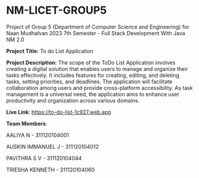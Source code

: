 # NM-LICET-GROUP5
Project of Group 5 (Department of Computer Science and Engineering) for Naan Mudhalvan 2023 7th Semester - Full Stack Development With Java NM 2.0

**Project Title:** To do List Application

**Project Description:**
The scope of the ToDo List Application involves creating a digital solution that enables users to manage and organize their tasks effectively. 
It includes features for creating, editing, and deleting tasks, setting priorities, and deadlines. 
The application will facilitate collaboration among users and provide cross-platform accessibility. 
As task management is a universal need, the application aims to enhance user productivity and organization across various domains.

**Live Link**:
 https://to-do-list-1c927.web.app
 
**Team Members**:

AALIYA N - 311120104001

AUSKIN IMMANUEL J - 311120104012

PAVITHRA S V - 311120104044

TRIESHA KENNETH - 311120104060
